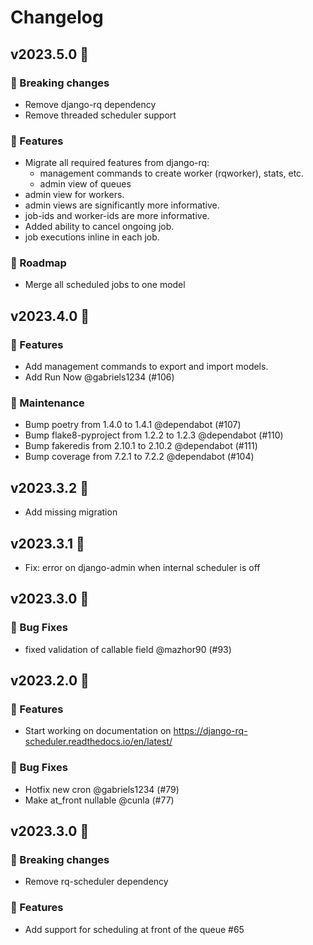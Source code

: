 # Changelog

## v2023.5.0 🌈

### 🚀 Breaking changes

* Remove django-rq dependency
* Remove threaded scheduler support

### 🚀 Features

* Migrate all required features from django-rq:
    * management commands to create worker (rqworker), stats, etc.
    * admin view of queues
* admin view for workers.
* admin views are significantly more informative.
* job-ids and worker-ids are more informative.
* Added ability to cancel ongoing job.
* job executions inline in each job.

### 🚀 Roadmap

* Merge all scheduled jobs to one model

## v2023.4.0 🌈

### 🚀 Features

* Add management commands to export and import models.
* Add Run Now @gabriels1234 (#106)

### 🧰 Maintenance

* Bump poetry from 1.4.0 to 1.4.1 @dependabot (#107)
* Bump flake8-pyproject from 1.2.2 to 1.2.3 @dependabot (#110)
* Bump fakeredis from 2.10.1 to 2.10.2 @dependabot (#111)
* Bump coverage from 7.2.1 to 7.2.2 @dependabot (#104)

## v2023.3.2 🌈

* Add missing migration

## v2023.3.1 🌈

* Fix: error on django-admin when internal scheduler is off

## v2023.3.0 🌈

### 🐛 Bug Fixes

* fixed validation of callable field @mazhor90 (#93)

## v2023.2.0 🌈

### 🚀 Features

* Start working on documentation on https://django-rq-scheduler.readthedocs.io/en/latest/

### 🐛 Bug Fixes

* Hotfix new cron @gabriels1234 (#79)
* Make at_front nullable @cunla (#77)

## v2023.3.0 🌈

### 🚀 Breaking changes

* Remove rq-scheduler dependency

### 🚀 Features

* Add support for scheduling at front of the queue #65
